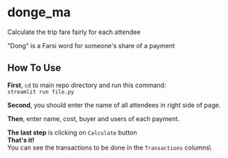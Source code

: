 # donge_ma
Calculate the trip fare fairly for each attendee

"Dong" is a Farsi word for someone's share of a payment

## How To Use
**First**, `cd` to main repo directory and run this command:\
`streamlit run file.py`

**Second**, you should enter the name of all attendees in right side of page.

**Then**, enter name, cost, buyer and users of each payment.

**The last step** is clicking on `Calculate` button\
**That's it!**\
You can see the transactions to be done in the `Transactions` columns\